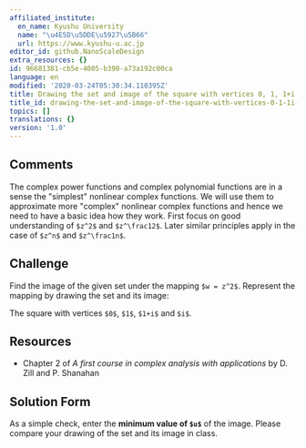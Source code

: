 ```yaml
---
affiliated_institute:
  en_name: Kyushu University
  name: "\u4E5D\u5DDE\u5927\u5B66"
  url: https://www.kyushu-u.ac.jp
editor_id: github.NanoScaleDesign
extra_resources: {}
id: 96681381-cb5e-4005-b390-a73a192c00ca
language: en
modified: '2020-03-24T05:30:34.110395Z'
title: Drawing the set and image of the square with vertices 0, 1, 1+i and i
title_id: drawing-the-set-and-image-of-the-square-with-vertices-0-1-1i-and-i
topics: []
translations: {}
version: '1.0'
---
```


## Comments

The complex power functions and complex polynomial functions are in a sense the "simplest" nonlinear complex functions. We will use them to approximate more "complex" nonlinear complex functions and hence we need to have a basic idea how they work. First focus on good understanding of `$z^2$` and `$z^\frac12$`. Later similar principles apply in the case of `$z^n$` and `$z^\frac1n$`.

## Challenge

Find the image of the given set under the mapping `$w = z^2$`. Represent the mapping by drawing the set and its image:
    
The square  with vertices `$0$`, `$1$`, `$1+i$` and `$i$`.


## Resources
    
- Chapter 2 of *A first course in complex analysis with applications* by D. Zill and P. Shanahan


## Solution Form
As a simple check, enter the **minimum value of `$u$`** of the image.
Please compare your drawing of the set and its image in class.
